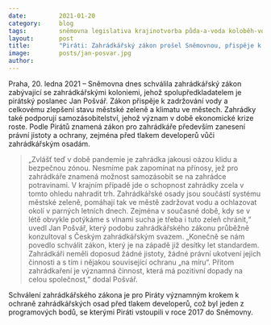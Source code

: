 ```yaml
---
date:         2021-01-20
category:     blog
tags:         sněmovna legislativa krajinotvorba půda-a-voda koloběh-vody
layout:       post
title:        "Piráti: Zahrádkářský zákon prošel Sněmovnou, přispěje k zadržování vody a zlepšení stavu městské zeleně"
image:        posts/jan-posvar.jpg
author:       
---
```

 

 

Praha, 20. ledna 2021 – Sněmovna dnes schválila zahrádkářský zákon zabývající se zahrádkářskými koloniemi, jehož spolupředkladatelem je pirátský poslanec Jan Pošvář. Zákon přispěje k zadržování vody a celkovému zlepšení stavu městské zeleně a klimatu ve městech. Zahrádky také podporují samozásobitelství, jehož význam v době ekonomické krize roste. Podle Pirátů znamená zákon pro zahrádkáře především zanesení právní jistoty a ochrany, zejména před tlakem developerů vůči zahrádkářským osadám. 

> „Zvlášť teď v době pandemie je zahrádka jakousi oázou klidu a bezpečnou zónou. Nesmíme pak zapomínat na přínosy, jež pro zahrádkáře znamená možnost samozásobit se na zahrádce potravinami. V krajním případě jde o schopnost zahrádky zcela v tomto ohledu nahradit trh. Zahrádkářské osady jsou součástí systému městské zeleně, pomáhají tak ve městě zadržovat vodu a ochlazovat okolí v parných letních dnech. Zejména v současné době, kdy se v létě obvykle potýkáme s vlnami sucha je třeba i tuto zeleň chránit,“ uvedl Jan Pošvář, který podobu zahrádkářského zákonu průběžně konzultoval s Českým zahrádkářským svazem. „Konečně se nám povedlo schválit zákon, který je na západě již desítky let standardem. Zahrádkáři neměli doposud žádné jistoty, žádné právní ukotvení jejich činnosti a s tím i nějakou související ochranu „na míru“. Přitom zahrádkaření je významná činnost, která má pozitivní dopady na celou společnost,“ dodal Pošvář.

Schválení zahrádkářského zákona je pro Piráty významným krokem k ochraně zahrádkářských osad před tlakem developerů, což byl jeden z programových bodů, se kterými Piráti vstoupili v roce 2017 do Sněmovny.
